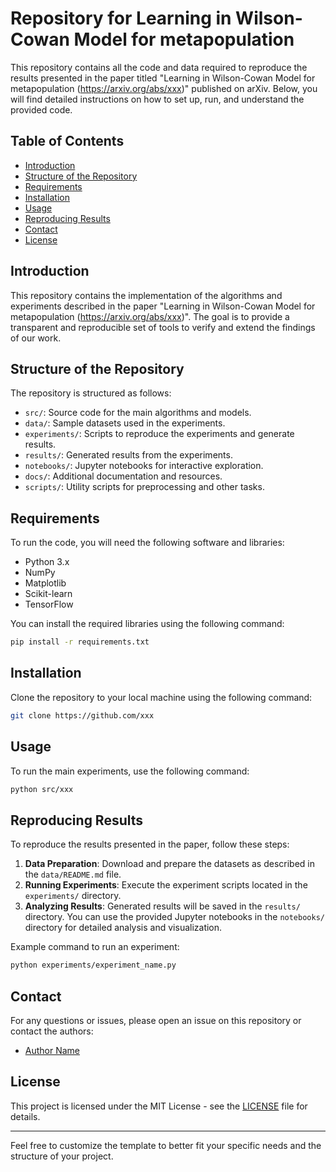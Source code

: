 # Repository for Learning in Wilson-Cowan Model for metapopulation

This repository contains all the code and data required to reproduce the results presented in the paper titled "Learning in Wilson-Cowan Model for metapopulation (https://arxiv.org/abs/xxx)" published on arXiv. Below, you will find detailed instructions on how to set up, run, and understand the provided code.

## Table of Contents

- [Introduction](#introduction)
- [Structure of the Repository](#structure-of-the-repository)
- [Requirements](#requirements)
- [Installation](#installation)
- [Usage](#usage)
- [Reproducing Results](#reproducing-results)
- [Contact](#contact)
- [License](#license)

## Introduction

This repository contains the implementation of the algorithms and experiments described in the paper "Learning in Wilson-Cowan Model for metapopulation (https://arxiv.org/abs/xxx)". The goal is to provide  a transparent and reproducible set of tools to verify and extend the findings of our work.

## Structure of the Repository

The repository is structured as follows:

- `src/`: Source code for the main algorithms and models.
- `data/`: Sample datasets used in the experiments.
- `experiments/`: Scripts to reproduce the experiments and generate results.
- `results/`: Generated results from the experiments.
- `notebooks/`: Jupyter notebooks for interactive exploration.
- `docs/`: Additional documentation and resources.
- `scripts/`: Utility scripts for preprocessing and other tasks.

## Requirements

To run the code, you will need the following software and libraries:

- Python 3.x
- NumPy
- Matplotlib
- Scikit-learn
- TensorFlow

You can install the required libraries using the following command:

```bash
pip install -r requirements.txt
```

## Installation

Clone the repository to your local machine using the following command:

```bash
git clone https://github.com/xxx
```

## Usage

To run the main experiments, use the following command:

```bash
python src/xxx
```

## Reproducing Results

To reproduce the results presented in the paper, follow these steps:

1. **Data Preparation**: Download and prepare the datasets as described in the `data/README.md` file.
2. **Running Experiments**: Execute the experiment scripts located in the `experiments/` directory.
3. **Analyzing Results**: Generated results will be saved in the `results/` directory. You can use the provided Jupyter notebooks in the `notebooks/` directory for detailed analysis and visualization.

Example command to run an experiment:

```bash
python experiments/experiment_name.py
```

## Contact

For any questions or issues, please open an issue on this repository or contact the authors:

- [Author Name](mailto:author@example.com)

## License

This project is licensed under the MIT License - see the [LICENSE](LICENSE) file for details.

---

Feel free to customize the template to better fit your specific needs and the structure of your project.
